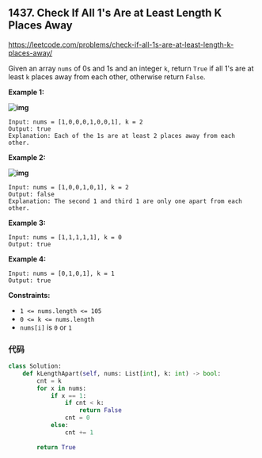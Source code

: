 ## 1437. Check If All 1's Are at Least Length K Places Away

https://leetcode.com/problems/check-if-all-1s-are-at-least-length-k-places-away/

Given an array `nums` of 0s and 1s and an integer `k`, return `True` if all 1's are at least `k` places away from each other, otherwise return `False`.

 

**Example 1:**

**![img](https://assets.leetcode.com/uploads/2020/04/15/sample_1_1791.png)**

```
Input: nums = [1,0,0,0,1,0,0,1], k = 2
Output: true
Explanation: Each of the 1s are at least 2 places away from each other.
```

**Example 2:**

**![img](https://assets.leetcode.com/uploads/2020/04/15/sample_2_1791.png)**

```
Input: nums = [1,0,0,1,0,1], k = 2
Output: false
Explanation: The second 1 and third 1 are only one apart from each other.
```

**Example 3:**

```
Input: nums = [1,1,1,1,1], k = 0
Output: true
```

**Example 4:**

```
Input: nums = [0,1,0,1], k = 1
Output: true
```

 

**Constraints:**

- `1 <= nums.length <= 105`
- `0 <= k <= nums.length`
- `nums[i]` is `0` or `1`



### 代码

```python
class Solution:
    def kLengthApart(self, nums: List[int], k: int) -> bool:
        cnt = k
        for x in nums:
            if x == 1:
                if cnt < k:
                    return False
                cnt = 0
            else:
                cnt += 1
        
        return True
```

